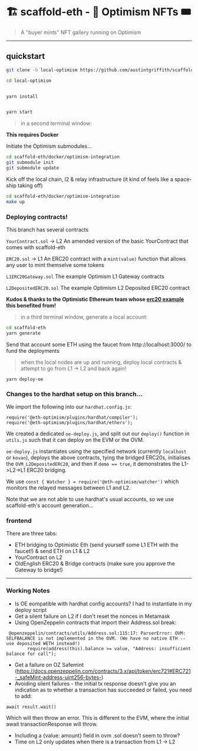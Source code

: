 # 🏗 scaffold-eth - 🔴 Optimism NFTs 🎟

> A "buyer mints" NFT gallery running on Optimism

---

## quickstart

```bash
git clone -b local-optimism https://github.com/austintgriffith/scaffold-eth.git local-optimism

cd local-optimism
```

```bash

yarn install

```

```bash

yarn start

```

> in a second terminal window:

__This requires Docker__

Initiate the Optimism submodules...
```bash
cd scaffold-eth/docker/optimism-integration
git submodule init
git submodule update
```
Kick off the local chain, l2 & relay infrastructure (it kind of feels like a space-ship taking off)
```bash
cd scaffold-eth/docker/optimism-integration
make up
```

### Deploying contracts!
This branch has several contracts

`YourContract.sol` -> L2
An amended version of the basic YourContract that comes with scaffold-eth

`ERC20.sol` -> L1
An ERC20 contract with a `mint(value)` function that allows any user to mint themselve some tokens

`L1ERC20Gateway.sol`
The example Optimism L1 Gateway contracts

`L2DepositedERC20.sol`
The example Optimism L2 Deposited ERC20 contract

__Kudos & thanks to the Optimistic Ethereum team whose [erc20 example](https://github.com/ethereum-optimism/optimism-tutorial/tree/deposit-withdrawal) this benefited from!__

> in a third terminal window, generate a local account:

```bash
cd scaffold-eth
yarn generate
```
Send that account some ETH using the faucet from http://localhost:3000/ to fund the deployments

> when the local nodes are up and running, deploy local contracts & attempt to go from L1 -> L2 and back again!
```
yarn deploy-oe
```

### Changes to the hardhat setup on this branch...
We import the following into our `hardhat.config.js`:
```
require('@eth-optimism/plugins/hardhat/compiler');
require('@eth-optimism/plugins/hardhat/ethers');
```
We created a dedicated `oe-deploy.js`, and split out our `deploy()` function in `utils.js` such that it can deploy on the EVM or the OVM.

`oe-deploy.js` instantiates using the specified network (currently `localhost` or `kovan`), deploys the above contracts, tying the bridged ERC20s, initialises the `OVM_L2DepositedERC20`, and then if `demo == true`, it demonstrates the L1->L2->L1 ERC20 bridging.

We use `const { Watcher } = require('@eth-optimism/watcher')` which monitors the relayed messages between L1 and L2.

Note that we are not able to use hardhat's usual accounts, so we use scaffold-eth's account generation...

### frontend
There are three tabs:
- ETH bridging to Optimistic Eth (send yourself some L1 ETH with the faucet!) & send ETH on L1 & L2
- YourContract on L2
- OldEnglish ERC20 & Bridge contracts (make sure you approve the Gateway to bridge!)

------------------------

### Working Notes
- Is OE eompatible with hardhat config accounts? I had to instantiate in my deploy script
- Get a silent failure on L2 if I don't reset the nonces in Metamask
- Using OpenZeppelin contracts that import their Address.sol break:
```OVM Compiler Error (silence by adding: "// @unsupported: ovm" to the top of this file):
 @openzeppelin/contracts/utils/Address.sol:115:17: ParserError: OVM: SELFBALANCE is not implemented in the OVM. (We have no native ETH -- use deposited WETH instead!)
        require(address(this).balance >= value, "Address: insufficient balance for call");
```
- Get a failure on OZ Safemint (https://docs.openzeppelin.com/contracts/3.x/api/token/erc721#ERC721-_safeMint-address-uint256-bytes-)
- Avoiding silent failures - the initial tx response doesn't give you an indication as to whether a transaction has succeeded or failed, you need to add:
```
await result.wait()
```
Which will then throw an error. This is different to the EVM, where the initial await transactionResponse will throw.
- Including a {value: amount} field in ovm .sol doesn't seem to throw?
- Time on L2 only updates when there is a transaction from L1 -> L2
